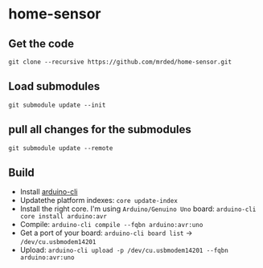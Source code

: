 # home-sensor

## Get the code 

`git clone --recursive https://github.com/mrded/home-sensor.git`

## Load submodules 

`git submodule update --init`

## pull all changes for the submodules

`git submodule update --remote`


## Build

- Install [arduino-cli](https://github.com/arduino/arduino-cli)
- Updatethe platform indexes: `core update-index`
- Install the right core. I'm using `Arduino/Genuino Uno` board: `arduino-cli core install arduino:avr`
- Compile: `arduino-cli compile --fqbn arduino:avr:uno`
- Get a port of your board: `arduino-cli board list` -> `/dev/cu.usbmodem14201`
- Upload: `arduino-cli upload -p /dev/cu.usbmodem14201 --fqbn arduino:avr:uno`
